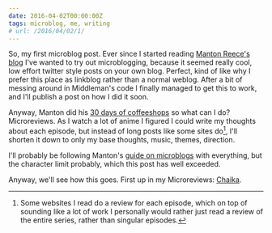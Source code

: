 ```yaml
---
date: 2016-04-02T00:00:00Z
tags: microblog, me, writing
# url: /2016/04/02/1/
---
```


So, my first microblog post. Ever since I started reading [Manton Reece's blog](http://manton.org/) I've wanted to try out microblogging, because it seemed really cool, low effort twitter style posts on your own blog. Perfect, kind of like why I prefer this place as linkblog rather than a normal weblog. After a bit of messing around in Middleman's code I finally managed to get this to work, and I'll publish a post on how I did it soon.

Anyway, Manton did his [30 days of coffeeshops](http://www.manton.org/coffee-shops-austin) so what can I do? Microreviews. As I watch a lot of anime I figured I could write my thoughts about each episode, but instead of long posts like some sites do[^1], I'll shorten it down to only my base thoughts, music, themes, direction. 

I'll probably be following Manton's [guide on microblogs](http://www.manton.org/2014/09/defining-a-microblog-post.html) with everything, but the character limit probably, which this post has well exceeded.

Anyway, we'll see how this goes. First up in my Microreviews: [Chaika](myanimelist.net/anime/20853/Hitsugi_no_Chaika?q=Chaika).

[^1]: Some websites I read do a review for each episode, which on top of sounding like a lot of work I personally would rather just read a review of the entire series, rather than singular episodes.


